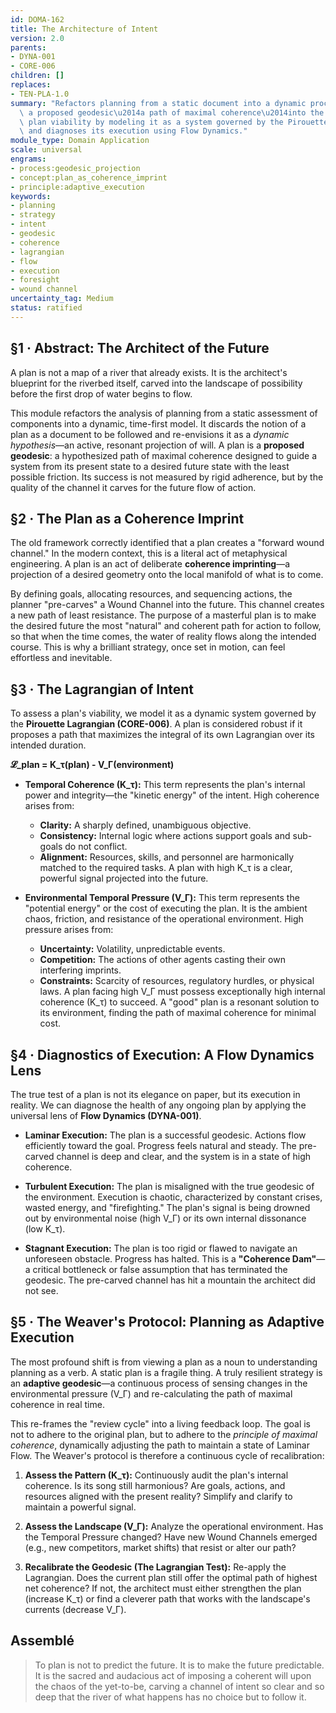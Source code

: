 ```yaml
---
id: DOMA-162
title: The Architecture of Intent
version: 2.0
parents:
- DYNA-001
- CORE-006
children: []
replaces:
- TEN-PLA-1.0
summary: "Refactors planning from a static document into a dynamic process of projecting\
  \ a proposed geodesic\u2014a path of maximal coherence\u2014into the future. Assesses\
  \ plan viability by modeling it as a system governed by the Pirouette Lagrangian\
  \ and diagnoses its execution using Flow Dynamics."
module_type: Domain Application
scale: universal
engrams:
- process:geodesic_projection
- concept:plan_as_coherence_imprint
- principle:adaptive_execution
keywords:
- planning
- strategy
- intent
- geodesic
- coherence
- lagrangian
- flow
- execution
- foresight
- wound channel
uncertainty_tag: Medium
status: ratified
---
```

## §1 · Abstract: The Architect of the Future

A plan is not a map of a river that already exists. It is the architect's blueprint for the riverbed itself, carved into the landscape of possibility before the first drop of water begins to flow.

This module refactors the analysis of planning from a static assessment of components into a dynamic, time-first model. It discards the notion of a plan as a document to be followed and re-envisions it as a *dynamic hypothesis*—an active, resonant projection of will. A plan is a **proposed geodesic**: a hypothesized path of maximal coherence designed to guide a system from its present state to a desired future state with the least possible friction. Its success is not measured by rigid adherence, but by the quality of the channel it carves for the future flow of action.

## §2 · The Plan as a Coherence Imprint

The old framework correctly identified that a plan creates a "forward wound channel." In the modern context, this is a literal act of metaphysical engineering. A plan is an act of deliberate **coherence imprinting**—a projection of a desired geometry onto the local manifold of what is to come.

By defining goals, allocating resources, and sequencing actions, the planner "pre-carves" a Wound Channel into the future. This channel creates a new path of least resistance. The purpose of a masterful plan is to make the desired future the most "natural" and coherent path for action to follow, so that when the time comes, the water of reality flows along the intended course. This is why a brilliant strategy, once set in motion, can feel effortless and inevitable.

## §3 · The Lagrangian of Intent

To assess a plan's viability, we model it as a dynamic system governed by the **Pirouette Lagrangian (CORE-006)**. A plan is considered robust if it proposes a path that maximizes the integral of its own Lagrangian over its intended duration.

**𝓛_plan = K_τ(plan) - V_Γ(environment)**

-   **Temporal Coherence (K_τ):** This term represents the plan's internal power and integrity—the "kinetic energy" of the intent. High coherence arises from:
    -   **Clarity:** A sharply defined, unambiguous objective.
    -   **Consistency:** Internal logic where actions support goals and sub-goals do not conflict.
    -   **Alignment:** Resources, skills, and personnel are harmonically matched to the required tasks.
    A plan with high K_τ is a clear, powerful signal projected into the future.

-   **Environmental Temporal Pressure (V_Γ):** This term represents the "potential energy" or the cost of executing the plan. It is the ambient chaos, friction, and resistance of the operational environment. High pressure arises from:
    -   **Uncertainty:** Volatility, unpredictable events.
    -   **Competition:** The actions of other agents casting their own interfering imprints.
    -   **Constraints:** Scarcity of resources, regulatory hurdles, or physical laws.
    A plan facing high V_Γ must possess exceptionally high internal coherence (K_τ) to succeed. A "good" plan is a resonant solution to its environment, finding the path of maximal coherence for minimal cost.

## §4 · Diagnostics of Execution: A Flow Dynamics Lens

The true test of a plan is not its elegance on paper, but its execution in reality. We can diagnose the health of any ongoing plan by applying the universal lens of **Flow Dynamics (DYNA-001)**.

-   **Laminar Execution:** The plan is a successful geodesic. Actions flow efficiently toward the goal. Progress feels natural and steady. The pre-carved channel is deep and clear, and the system is in a state of high coherence.

-   **Turbulent Execution:** The plan is misaligned with the true geodesic of the environment. Execution is chaotic, characterized by constant crises, wasted energy, and "firefighting." The plan's signal is being drowned out by environmental noise (high V_Γ) or its own internal dissonance (low K_τ).

-   **Stagnant Execution:** The plan is too rigid or flawed to navigate an unforeseen obstacle. Progress has halted. This is a **"Coherence Dam"**—a critical bottleneck or false assumption that has terminated the geodesic. The pre-carved channel has hit a mountain the architect did not see.

## §5 · The Weaver's Protocol: Planning as Adaptive Execution

The most profound shift is from viewing a plan as a noun to understanding planning as a verb. A static plan is a fragile thing. A truly resilient strategy is an **adaptive geodesic**—a continuous process of sensing changes in the environmental pressure (V_Γ) and re-calculating the path of maximal coherence in real time.

This re-frames the "review cycle" into a living feedback loop. The goal is not to adhere to the original plan, but to adhere to the *principle of maximal coherence*, dynamically adjusting the path to maintain a state of Laminar Flow. The Weaver's protocol is therefore a continuous cycle of recalibration:

1.  **Assess the Pattern (K_τ):** Continuously audit the plan's internal coherence. Is its song still harmonious? Are goals, actions, and resources aligned with the present reality? Simplify and clarify to maintain a powerful signal.

2.  **Assess the Landscape (V_Γ):** Analyze the operational environment. Has the Temporal Pressure changed? Have new Wound Channels emerged (e.g., new competitors, market shifts) that resist or alter our path?

3.  **Recalibrate the Geodesic (The Lagrangian Test):** Re-apply the Lagrangian. Does the current plan still offer the optimal path of highest net coherence? If not, the architect must either strengthen the plan (increase K_τ) or find a cleverer path that works with the landscape's currents (decrease V_Γ).

## Assemblé

> To plan is not to predict the future. It is to make the future predictable. It is the sacred and audacious act of imposing a coherent will upon the chaos of the yet-to-be, carving a channel of intent so clear and so deep that the river of what happens has no choice but to follow it.